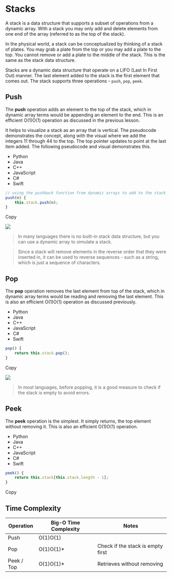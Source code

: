 # Stacks

A stack is a data structure that supports a subset of operations from a dynamic array. With a stack you may only add and delete elements from one end of the array (referred to as the top of the stack).

In the physical world, a stack can be conceptualized by thinking of a stack of plates. You may grab a plate from the top or you may add a plate to the top. You cannot remove or add a plate to the middle of the stack. This is the same as the stack data structure.

Stacks are a dynamic data structure that operate on a LIFO (Last In First Out) manner. The last element added to the stack is the first element that comes out. The stack supports three operations - `push`, `pop`, `peek`.

## Push

The **push** operation adds an element to the top of the stack, which in dynamic array terms would be appending an element to the end. This is an efficient O(1)O(1) operation as discussed in the previous lesson.

It helps to visualize a stack as an array that is vertical. The pseudocode demonstrates the concept, along with the visual where we add the integers 11 through 44 to the top. The top pointer updates to point at the last item added. The following pseudocode and visual demonstrates this.

- Python
- Java
- C++
- JavaScript
- C#
- Swift

```javascript
// using the pushback function from dynamic arrays to add to the stack
push(n) {
    this.stack.push(n);
}
```

Copy

![](https://imagedelivery.net/CLfkmk9Wzy8_9HRyug4EVA/0e9488cb-496d-4e28-f395-83ae1f02c300/sharpen=1)

> In many languages there is no built-in stack data structure, but you can use a dynamic array to simulate a stack.

> Since a stack will remove elements in the reverse order that they were inserted in, it can be used to reverse sequences - such as a string, which is just a sequence of characters.

## Pop

The **pop** operation removes the last element from top of the stack, which in dynamic array terms would be reading and removing the last element. This is also an efficient O(1)O(1) operation as discussed previously.

- Python
- Java
- C++
- JavaScript
- C#
- Swift

```javascript
pop() {
    return this.stack.pop();
}
```

Copy

![](https://imagedelivery.net/CLfkmk9Wzy8_9HRyug4EVA/a4640d1e-c45e-4c36-7b3f-ae7e43cce000/sharpen=1)

> In most languages, before popping, it is a good measure to check if the stack is empty to avoid errors.

## Peek

The **peek** operation is the simplest. It simply returns, the top element without removing it. This is also an efficient O(1)O(1) operation.

- Python
- Java
- C++
- JavaScript
- C#
- Swift

```javascript
peek() {
    return this.stack[this.stack.length - 1];
}
```

Copy

## Time Complexity

|Operation|Big-O Time Complexity|Notes|
|---|---|---|
|Push|O(1)O(1)||
|Pop|O(1)O(1)*|Check if the stack is empty first|
|Peek / Top|O(1)O(1)*|Retrieves without removing|